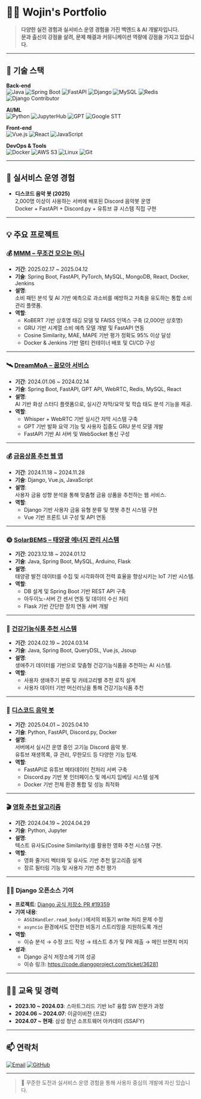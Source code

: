 # 👨‍💻 Wojin's Portfolio

> **다양한 실전 경험과 실서비스 운영 경험을 가진 백엔드 & AI 개발자입니다.**  
> **문과 출신의 강점을 살려, 문제 해결과 커뮤니케이션 역량에 강점을 가지고 있습니다.**

---

## 📌 기술 스택

**Back-end**  
![Java](https://img.shields.io/badge/Java-ED8B00?style=flat&logo=java&logoColor=white)
![Spring Boot](https://img.shields.io/badge/Spring%20Boot-6DB33F?style=flat&logo=spring-boot&logoColor=white)
![FastAPI](https://img.shields.io/badge/FastAPI-009688?style=flat&logo=fastapi&logoColor=white)
![Django](https://img.shields.io/badge/Django-092E20?style=flat&logo=django&logoColor=white)
![MySQL](https://img.shields.io/badge/MySQL-4479A1?style=flat&logo=mysql&logoColor=white)
![Redis](https://img.shields.io/badge/Redis-DC382D?style=flat&logo=redis&logoColor=white)
![Django Contributor](https://img.shields.io/badge/Django%20Contributor-%23121011?style=flat&logo=django&logoColor=white)

**AI/ML**  
![Python](https://img.shields.io/badge/Python-3776AB?style=flat&logo=python&logoColor=white)
![JupyterHub](https://img.shields.io/badge/JupyterHub-F37626?style=flat&logo=jupyter&logoColor=white)
![GPT](https://img.shields.io/badge/GPT-412991?style=flat&logo=openai&logoColor=white)
![Google STT](https://img.shields.io/badge/Google%20STT-4285F4?style=flat&logo=google&logoColor=white)

**Front-end**  
![Vue.js](https://img.shields.io/badge/Vue.js-4FC08D?style=flat&logo=vue.js&logoColor=white)
![React](https://img.shields.io/badge/React-61DAFB?style=flat&logo=react&logoColor=white)
![JavaScript](https://img.shields.io/badge/JavaScript-F7DF1E?style=flat&logo=javascript&logoColor=black)

**DevOps & Tools**  
![Docker](https://img.shields.io/badge/Docker-2496ED?style=flat&logo=docker&logoColor=white)
![AWS S3](https://img.shields.io/badge/AWS%20S3-569A31?style=flat&logo=amazons3&logoColor=white)
![Linux](https://img.shields.io/badge/Linux-FCC624?style=flat&logo=linux&logoColor=black)
![Git](https://img.shields.io/badge/Git-F05032?style=flat&logo=git&logoColor=white)

---

## 🚀 실서비스 운영 경험

- **디스코드 음악 봇 (2025)**  
  2,000명 이상이 사용하는 서버에 배포된 Discord 음악봇 운영  
  Docker + FastAPI + Discord.py + 유튜브 큐 시스템 직접 구현

---

## 💡 주요 프로젝트

### 💰 [MMM – 무조건 모으는 머니](https://github.com/zebra0345/MMM)
- **기간**: 2025.02.17 ~ 2025.04.12  
- **기술**: Spring Boot, FastAPI, PyTorch, MySQL, MongoDB, React, Docker, Jenkins  
- **설명**:  
  소비 패턴 분석 및 AI 기반 예측으로 과소비를 예방하고 저축을 유도하는 통합 소비 관리 플랫폼.  
- **역할**:  
  - KoBERT 기반 상호명 태깅 모델 및 FAISS 인덱스 구축 (2,000만 상호명)  
  - GRU 기반 시계열 소비 예측 모델 개발 및 FastAPI 연동  
  - Cosine Similarity, MAE, MAPE 기반 평가 정확도 95% 이상 달성  
  - Docker & Jenkins 기반 멀티 컨테이너 배포 및 CI/CD 구성  

---

### 🛰 [DreamMoA – 꿈모아 서비스](https://github.com/zebra0345/dream_project)
- **기간**: 2024.01.06 ~ 2024.02.14  
- **기술**: Spring Boot, FastAPI, GPT API, WebRTC, Redis, MySQL, React  
- **설명**:  
  AI 기반 화상 스터디 플랫폼으로, 실시간 자막/요약 및 학습 태도 분석 기능을 제공.  
- **역할**:  
  - Whisper + WebRTC 기반 실시간 자막 시스템 구축  
  - GPT 기반 발화 요약 기능 및 사용자 집중도 GRU 분석 모델 개발  
  - FastAPI 기반 AI 서버 및 WebSocket 통신 구성  

---

### 💰 [금융상품 추천 웹 앱](https://github.com/zebra0345/finSetProject)
- **기간**: 2024.11.18 ~ 2024.11.28  
- **기술**: Django, Vue.js, JavaScript  
- **설명**:  
  사용자 금융 성향 분석을 통해 맞춤형 금융 상품을 추천하는 웹 서비스.  
- **역할**:  
  - Django 기반 사용자 금융 유형 분류 및 챗봇 추천 시스템 구현  
  - Vue 기반 프론트 UI 구성 및 API 연동  

---

### 🌞 [SolarBEMS – 태양광 에너지 관리 시스템](https://github.com/2023-SMHRD-KDT-IOT-4/SolarBEMS)
- **기간**: 2023.12.18 ~ 2024.01.12  
- **기술**: Java, Spring Boot, MySQL, Arduino, Flask  
- **설명**:  
  태양광 발전 데이터를 수집 및 시각화하여 전력 효율을 향상시키는 IoT 기반 시스템.  
- **역할**:  
  - DB 설계 및 Spring Boot 기반 REST API 구축  
  - 아두이노-서버 간 센서 연동 및 데이터 수신 처리  
  - Flask 기반 간단한 장치 연동 서버 개발  

---

### 🧠 [건강기능식품 추천 시스템](https://github.com/2023-SMHRD-KDT-IOT-4/yeahaRepo)
- **기간**: 2024.02.19 ~ 2024.03.14  
- **기술**: Java, Spring Boot, QueryDSL, Vue.js, Jsoup  
- **설명**:  
  생애주기 데이터를 기반으로 맞춤형 건강기능식품을 추천하는 AI 시스템.  
- **역할**:  
  - 사용자 생애주기 분류 및 카테고리별 추천 로직 설계  
  - 사용자 데이터 기반 머신러닝을 통해 건강기능식품 추천

---

### 🎵 [디스코드 음악 봇](https://github.com/zebra0345/bot_sample.git)
- **기간**: 2025.04.01 ~ 2025.04.10  
- **기술**: Python, FastAPI, Discord.py, Docker  
- **설명**:  
  서버에서 실시간 운영 중인 고기능 Discord 음악 봇.  
  유튜브 재생목록, 큐 관리, 무한모드 등 다양한 기능 탑재.  
- **역할**:  
  - FastAPI로 유튜브 메타데이터 전처리 서버 구축  
  - Discord.py 기반 봇 인터페이스 및 메시지 임베딩 시스템 설계  
  - Docker 기반 전체 환경 통합 및 성능 최적화  

---

### 🎬 [영화 추천 알고리즘](https://github.com/zebra0345/movie.git)
- **기간**: 2024.04.19 ~ 2024.04.29  
- **기술**: Python, Jupyter  
- **설명**:  
  텍스트 유사도(Cosine Similarity)를 활용한 영화 추천 시스템 구현.  
- **역할**:  
  - 영화 줄거리 벡터화 및 유사도 기반 추천 알고리즘 설계  
  - 장르 필터링 기능 및 사용자 기반 추천 평가  

---

### 🧑‍💻 Django 오픈소스 기여  
- **프로젝트**: [Django 공식 저장소 PR #19359](https://github.com/django/django/pull/19359)  
- **기여 내용**:  
  - `ASGIHandler.read_body()`에서의 비동기 write 처리 문제 수정  
  - `asyncio` 환경에서도 안전한 비동기 스트리밍을 지원하도록 개선  
- **역할**:  
  - 이슈 분석 → 수정 코드 작성 → 테스트 추가 및 PR 제출 → 메인 브랜치 머지  
- **성과**:  
  - Django 공식 저장소에 기여 성공
  - 이슈 링크: https://code.djangoproject.com/ticket/36281  

---

## 🧑‍🎓 교육 및 경력

- **2023.10 ~ 2024.03**: 스마트그리드 기반 IoT 융합 SW 전문가 과정  
- **2024.06 ~ 2024.07**: 이글이비전 (프로)  
- **2024.07 ~ 현재**: 삼성 청년 소프트웨어 아카데미 (SSAFY)

---

## 📫 연락처

[![Email](https://img.shields.io/badge/zebra0345@naver.com-D14836?style=flat&logo=gmail&logoColor=white)](mailto:zebra0345@naver.com)
[![GitHub](https://img.shields.io/badge/GitHub-zebra0345-181717?style=flat&logo=github)](https://github.com/zebra0345)

---

> 👏 꾸준한 도전과 실서비스 운영 경험을 통해 사용자 중심의 개발에 자신 있습니다.

